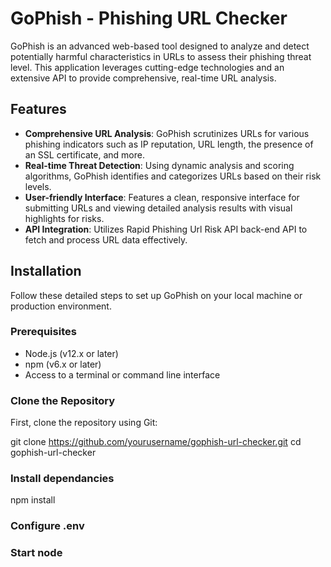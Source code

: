# GoPhish - Phishing URL Checker

GoPhish is an advanced web-based tool designed to analyze and detect potentially harmful characteristics in URLs to assess their phishing threat level. This application leverages cutting-edge technologies and an extensive API to provide comprehensive, real-time URL analysis.

## Features

- **Comprehensive URL Analysis**: GoPhish scrutinizes URLs for various phishing indicators such as IP reputation, URL length, the presence of an SSL certificate, and more.
- **Real-time Threat Detection**: Using dynamic analysis and scoring algorithms, GoPhish identifies and categorizes URLs based on their risk levels.
- **User-friendly Interface**: Features a clean, responsive interface for submitting URLs and viewing detailed analysis results with visual highlights for risks.
- **API Integration**: Utilizes Rapid Phishing Url Risk API back-end API to fetch and process URL data effectively.

## Installation

Follow these detailed steps to set up GoPhish on your local machine or production environment.

### Prerequisites

- Node.js (v12.x or later)
- npm (v6.x or later)
- Access to a terminal or command line interface

### Clone the Repository

First, clone the repository using Git:

git clone https://github.com/yourusername/gophish-url-checker.git
cd gophish-url-checker

### Install dependancies
npm install

### Configure .env

### Start node
